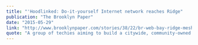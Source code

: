 ```yaml
---
title: "'Hoodlinked: Do-it-yourself Internet network reaches Ridge"
publication: "The Brooklyn Paper"
date: "2015-05-29"
link: "http://www.brooklynpaper.com/stories/38/22/br-web-bay-ridge-mesh-net-2015-05-29-bk.html"
quote: "A group of techies aiming to build a citywide, community-owned wifi network is making inroads into Bay Ridge. Called NYC Mesh, the network links computers together using standard wifi routers..."
---
```

